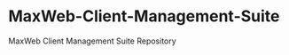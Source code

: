 MaxWeb-Client-Management-Suite
==============================

MaxWeb Client Management Suite Repository
